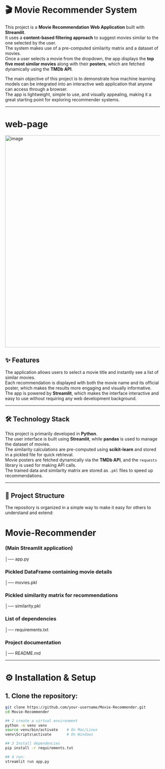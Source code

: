 # 🎬 Movie Recommender System  

This project is a **Movie Recommendation Web Application** built with **Streamlit**.  
It uses a **content-based filtering approach** to suggest movies similar to the one selected by the user.  
The system makes use of a pre-computed similarity matrix and a dataset of movies.  
Once a user selects a movie from the dropdown, the app displays the **top five most similar movies** along with their **posters**, which are fetched dynamically using the **TMDb API**.  

The main objective of this project is to demonstrate how machine learning models can be integrated into an interactive web application that anyone can access through a browser.  
The app is lightweight, simple to use, and visually appealing, making it a great starting point for exploring recommender systems.  

---

# web-page 

<img width="1031" height="687" alt="image" src="https://github.com/user-attachments/assets/2b7b9ab1-a0cd-4caa-909a-5a2c3a676dee" />



## ✨ Features  

The application allows users to select a movie title and instantly see a list of similar movies.  
Each recommendation is displayed with both the movie name and its official poster, which makes the results more engaging and visually informative.  
The app is powered by **Streamlit**, which makes the interface interactive and easy to use without requiring any web development background.  

---

## 🛠️ Technology Stack  

This project is primarily developed in **Python**.  
The user interface is built using **Streamlit**, while **pandas** is used to manage the dataset of movies.  
The similarity calculations are pre-computed using **scikit-learn** and stored in a pickled file for quick retrieval.  
Movie posters are fetched dynamically via the **TMDb API**, and the `requests` library is used for making API calls.  
The trained data and similarity matrix are stored as `.pkl` files to speed up recommendations.  

---

## 📂 Project Structure  

The repository is organized in a simple way to make it easy for others to understand and extend:  

# Movie-Recommender
### (Main Streamlit application)
│── app.py 

### Pickled DataFrame containing movie details
│── movies.pkl  
### Pickled similarity matrix for recommendations
│── similarity.pkl
### List of dependencies
│── requirements.txt 
### Project documentation
│── README.md 




---

# ⚙️ Installation & Setup  

## 1. Clone the repository:  
```bash
git clone https://github.com/your-username/Movie-Recommender.git
cd Movie-Recommender

## 2 create a virtual environment
python -m venv venv
source venv/bin/activate    # On Mac/Linux
venv\Scripts\activate       # On Windows

## 3 Install dependencies
pip install -r requirements.txt

## 4 run:
streamlit run app.py

